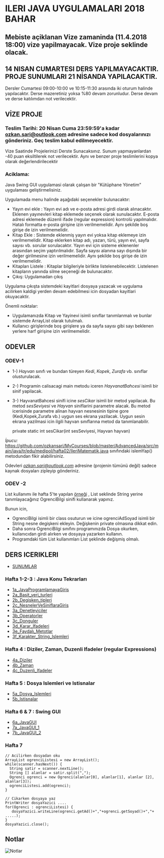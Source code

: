 # ILERI JAVA UYGULAMALARI 2018 BAHAR

## Mebiste açiklanan Vize zamaninda (11.4.2018 18:00) vize yapilmayacak. Vize proje seklinde olacak.

## 14 NISAN CUMARTESI DERS YAPILMAYACAKTIR. PROJE SUNUMLARI 21 NİSANDA YAPILACAKTIR.

Dersler Cumartesi 09:00-10:00 ve 10:15-11:30 arasında iki oturum halinde yapılacaktır.
Derse mazeretiniz yoksa %80 devam zorunludur. Derse devam ve derse katılımdan not verilecektir.

## VİZE PROJE

### Teslim Tarihi: 20 Nisan Cuma 23:59:59'a kadar ozkan.sari@outlook.com adresine sadece kod dosyalarınızı gönderiniz. Geç teslim kabul edilmeyecektir.

Vize Saatinde Projelerinizi Derste Sunacaksınız. 
Sunum yapmayanlardan -40 puan eksiltilerek not verilecektir.
Aynı ve benzer proje teslimlerini kopya olarak değerlendirilecektir

### Aciklama: 

Java Swing GUI uygulamasi olarak çalışan bir "Kütüphane Yönetim" uygulaması geliştirmelisiniz. 

Uygulamada menu halinde aşağıdaki seçenekler bulunacaktır: 
* Yayın evi ekle : Yayın evi adı ve e-posta adresi girdi olarak alınacaktır. Eklenen yayınevleri kitap eklemede seçenek olarak sunulacaktır. E-posta adresi eklemede düzenli ifade (regular expression) kontrolü yapılmalıdır. Hatalı formatta e-posta girişine izin verilmemelidir. Aynı şekilde boş girişe de izin verilmemelidir.
* Kitap Ekle : Sistemde eklenmiş yayın evi yoksa kitap eklemeye izin verilmemelidir. Kitap eklerken kitap adı, yazarı, türü, yayın evi, sayfa sayısı vb. sorular sorulacaktır. Yayın evi için sisteme eklenenler arasından seçim yaptırılmalıdır. Sayfa sayısı alanına sayı dışında bir değer girilmesine izin verilmemelidir. Aynı şekilde boş girişe de izin verilmemelidir.
* Kitapları Listele : Kitaplar bilgileriyle birlikte listelenebilecektir. Listelenen kitapların yanında silme seçeneği de bulunacaktır.
* Çıkış: Uygulamadan çıkış

Uygulama çıkışta sistemdeki kayitlari dosyaya yazacak ve uygulama acilirken kaldigi yerden devam edebilmesi icin dosyadan kayitlari okuyacaktir. 

Önemli noktalar:
* Uygulamanızda Kitap ve Yayinevi isimli sınıflar tanımlanmalı ve bunlar sistemde ArrayList olarak tutulmalı.
* Kullanıcı girişlerinde boş girişlere ya da sayfa sayısı gibi sayı beklenen yerlere harf girişine izin verilmemelidir.

## ODEVLER

### ODEV-1

* 1-) *Hayvan* sınıfı ve bundan türeyen *Kedi*, *Kopek*, *Zurafa* vb. sınıflar olusturulacak. 
* 2-) Programin calisacagi main metodu iceren *HayvanatBahcesi* isimli bir sinif yapilacak.
* 3-) HayvanatBahcesi sinifi icine *sesCikar* isimli bir metod yapilacak. Bu metod *sesSeviyesi* ve *Hayvan* siniflarini parametre alacak. Bu metod icerisinde parametre alinan hayvan nesnesinin tipine gore (Kedi,Kopek,Zurafa vb.) uygun ses ekrana yazilacak. Uygun sesin ekrana yazilmasi icin ilgili hayvan sınıflarına metod da tanımlanabilir.

    private static int sesCikar(int sesSeviyesi, Hayvan hayvan)

*İpucu:* https://github.com/ozkansari/MyCourses/blob/master/AdvancedJava/src/main/java/tr/edu/medipol/hafta02/IleriMatematik.java sınıfındaki islemYap() metodundan fikir alabilirsiniz.

Odevleri *ozkan.sari@outlook.com* adresine (projenin tümünü değil) sadece kaynak dosyaları zipleyip gönderiniz.

### ODEV -2 

List<String> kullanımı ile hafta 5'te yapılan [örneği](https://github.com/ozkansari/MyCourses/blob/master/AdvancedJava/src/main/java/tr/edu/medipol/hafta05/DosyaOkumaYazma3.java) , List<OgrenciBilgi> seklinde String yerine tanımlayacağınız OgrenciBilgi sinifi kullanarak yapınız.

Bunun icin,
* OgrenciBilgi isimli bir class osuturun ve icine ogrenciAdSoyad isimli bir String nesne degişkeni ekleyin. Değişkenin private olmasına dikkat edin.
* Daha sonra OgrenciBilgi sınıfını programınızda Dosya okurken, kullanıcıdan girdi alırken ve dosyaya yazarken kullanın.
* Programdaki tüm List<String> kullanımları List<OgrenciBilgi>  şeklinde değişmiş olmalı.

## DERS ICERIKLERI

* [SUNUMLAR](https://github.com/ozkansari/MyCourses/tree/master/AdvancedJava/_docs)

### Hafta 1-2-3 : Java Konu Tekrarları

* [1a_JavaProgramlamayaGiris](https://github.com/ozkansari/MyCourses/blob/master/AdvancedJava/_docs/1a_JavaProgramlamayaGiris.pdf)
* [2a_Basit_veri_turleri](https://github.com/ozkansari/MyCourses/blob/master/AdvancedJava/_docs/2a_Basit_veri_turleri.pdf)
* [2b_Degisken_tipleri](https://github.com/ozkansari/MyCourses/blob/master/AdvancedJava/_docs/2b_Degisken_tipleri.pdf)
* [2c_NesnelerVeSiniflaraGiris](https://github.com/ozkansari/MyCourses/blob/master/AdvancedJava/_docs/2c_NesnelerVeSiniflaraGiris.pdf)
* [3a_Denetleyiciler](https://github.com/ozkansari/MyCourses/blob/master/AdvancedJava/_docs/3a_Denetleyiciler.pdf)
* [3b_Operatorler](https://github.com/ozkansari/MyCourses/blob/master/AdvancedJava/_docs/3b_Operatorler.pdf)
* [3c_Donguler](https://github.com/ozkansari/MyCourses/blob/master/AdvancedJava/_docs/3c_Donguler.pdf)
* [3d_Karar_Ifadeleri](https://github.com/ozkansari/MyCourses/blob/master/AdvancedJava/_docs/3d_Karar_Ifadeleri.pdf)
* [3e_Faydalı_Metotlar](https://github.com/ozkansari/MyCourses/blob/master/AdvancedJava/_docs/3e_Faydal%C4%B1_Metotlar.pdf)
* [3f_Karakter_String_Islemleri](https://github.com/ozkansari/MyCourses/blob/master/AdvancedJava/_docs/3f_Karakter_String_Islemleri.pdf)

### Hafta 4 : Diziler, Zaman, Duzenli Ifadeler (regular Expressions)

* [4a_Diziler](https://github.com/ozkansari/MyCourses/blob/master/AdvancedJava/_docs/4a_Diziler.pdf)
* [4b_Zaman](https://github.com/ozkansari/MyCourses/blob/master/AdvancedJava/_docs/4b_Zaman.pdf)
* [4c_Duzenli_Ifadeler](https://github.com/ozkansari/MyCourses/blob/master/AdvancedJava/_docs/4c_Duzenli_Ifadeler.pdf)

### Hafta 5 : Dosya Islemleri ve Istisnalar

* [5a_Dosya_Islemleri](https://github.com/ozkansari/MyCourses/blob/master/AdvancedJava/_docs/5a_Dosya_Islemleri.pdf)
* [5b_Istisnalar](https://github.com/ozkansari/MyCourses/blob/master/AdvancedJava/_docs/5b_Istisnalar.pdf)

### Hafta 6 & 7 : Swing GUI

* [6a_JavaGUI](https://github.com/ozkansari/MyCourses/blob/master/AdvancedJava/_docs/6a_JavaGUI.pdf)
* [7a_JavaGUI_1](https://github.com/ozkansari/MyCourses/blob/master/AdvancedJava/_docs/7a_JavaGUI_1.pdf)
* [7b_JavaGUI_2](https://github.com/ozkansari/MyCourses/blob/master/AdvancedJava/_docs/7b_JavaGUI_2.pdf)

### Hafta 7

    // Acilirken dosyadan oku
    ArrayList ogrenciListesi = new ArrayList();
    while(scanner.hasNext()) {
      String satir = scanner.nextLine();
      String [] alanlar = satir.split(",");
      Ogrenci ogrenci = new Ogrenci(alanlar[0], alanlar[1], alanlar [2], alanlar[3]);
      ogrenciListesi.add(ogrenci);
    }
    
    // Cikarken dosyaya yaz
    PrintWriter dosyaYazici ....
    for(Ogrenci : ogrenciListesi) {
       dosyaYazici.writeLine(ogrenci.getAd()+","+ogrenci.getSoyad()+","+ .....);
    }
    dosyaYazici.close();


## Notlar

![Notlar](https://raw.githubusercontent.com/ozkansari/MyCourses/master/AdvancedJava/_docs/Notlar.png)


